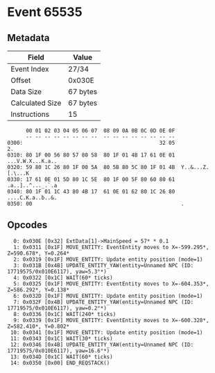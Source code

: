 # Event 65535

## Metadata

| Field           | Value    |
|-----------------|----------|
| Event Index     | 27/34    |
| Offset          | 0x030E   |
| Data Size       | 67 bytes |
| Calculated Size | 67 bytes |
| Instructions    | 15       |

```
      00 01 02 03 04 05 06 07  08 09 0A 0B 0C 0D 0E 0F
      -- -- -- -- -- -- -- --  -- -- -- -- -- -- -- --
0300:                                            32 05                2.
0310: 80 1F 00 56 80 57 80 58  80 1F 01 4B 17 61 0E 01  ...V.W.X...K.a..
0320: 59 80 1C 26 80 1F 00 5A  80 5B 80 5C 80 1F 01 4B  Y..&...Z.[.\...K
0330: 17 61 0E 01 5D 80 1C 5E  80 1F 00 5F 80 60 80 61  .a..]..^..._.`.a
0340: 80 1F 01 1C 43 80 4B 17  61 0E 01 62 80 1C 26 80  ....C.K.a..b..&.
0350: 00                                                .               
```

## Opcodes

```
  0: 0x030E [0x32] ExtData[1]->MainSpeed = 57* * 0.1
  1: 0x0311 [0x1F] MOVE_ENTITY: EventEntity moves to X=-599.295*, Z=590.678*, Y=0.264*
  2: 0x0319 [0x1F] MOVE_ENTITY: Update entity position (mode=1)
  3: 0x031B [0x4B] UPDATE_ENTITY_YAW(entity=Unnamed NPC (ID: 17719575/0x010E6117), yaw=5.3°*)
  4: 0x0322 [0x1C] WAIT(60* ticks)
  5: 0x0325 [0x1F] MOVE_ENTITY: EventEntity moves to X=-604.353*, Z=586.292*, Y=0.138*
  6: 0x032D [0x1F] MOVE_ENTITY: Update entity position (mode=1)
  7: 0x032F [0x4B] UPDATE_ENTITY_YAW(entity=Unnamed NPC (ID: 17719575/0x010E6117), yaw=0.2°*)
  8: 0x0336 [0x1C] WAIT(240* ticks)
  9: 0x0339 [0x1F] MOVE_ENTITY: EventEntity moves to X=-600.328*, Z=582.410*, Y=0.802*
 10: 0x0341 [0x1F] MOVE_ENTITY: Update entity position (mode=1)
 11: 0x0343 [0x1C] WAIT(30* ticks)
 12: 0x0346 [0x4B] UPDATE_ENTITY_YAW(entity=Unnamed NPC (ID: 17719575/0x010E6117), yaw=16.6°*)
 13: 0x034D [0x1C] WAIT(60* ticks)
 14: 0x0350 [0x00] END_REQSTACK()
```

